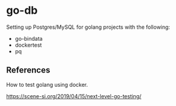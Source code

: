 # go-db

Setting up Postgres/MySQL for golang projects with the following:

- go-bindata
- dockertest
- pq


## References

How to test golang using docker.

https://scene-si.org/2019/04/15/next-level-go-testing/
